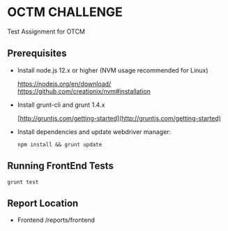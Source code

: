 # OCTM CHALLENGE
Test Assignment for OTCM

## Prerequisites

- Install node.js 12.x or higher (NVM usage recommended for Linux)

    https://nodejs.org/en/download/
    https://github.com/creationix/nvm#installation

- Install grunt-cli and grunt 1.4.x

    [http://gruntjs.com/getting-started](http://gruntjs.com/getting-started)

- Install dependencies and update webdriver manager:
    ```
    npm install && grunt update
    ```
## Running FrontEnd Tests

    grunt test
    
## Report Location
 
 - Frontend
    /reports/frontend

